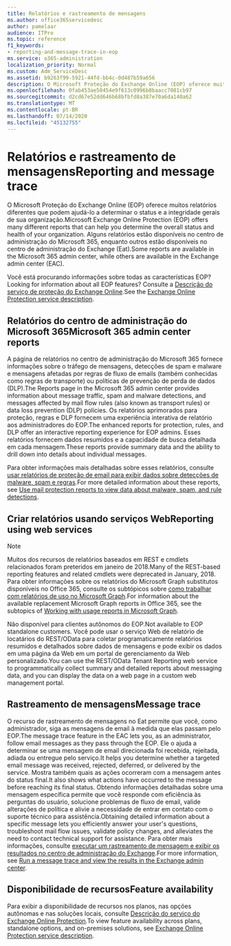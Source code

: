 ```yaml
---
title: Relatórios e rastreamento de mensagens
ms.author: office365servicedesc
author: pamelaar
audience: ITPro
ms.topic: reference
f1_keywords:
- reporting-and-message-trace-in-eop
ms.service: o365-administration
localization_priority: Normal
ms.custom: Adm_ServiceDesc
ms.assetid: b9263f99-5921-44fd-bb4c-0d487b59a656
description: O Microsoft Proteção do Exchange Online (EOP) oferece muitos relatórios diferentes que podem ajudá-lo a determinar o status e a integridade gerais de sua organização. Alguns relatórios estão disponíveis no centro de administração do Microsoft 365, enquanto outros estão disponíveis no centro de administração do Exchange (Eat).
ms.openlocfilehash: 0fab453ae50454e9f613c0996b8baacc7081cb97
ms.sourcegitcommit: d2cd67e52dd646b68bfbfd8a387e70a6da140a62
ms.translationtype: MT
ms.contentlocale: pt-BR
ms.lasthandoff: 07/14/2020
ms.locfileid: "45132755"
---
```

# <a name="reporting-and-message-trace"></a><span data-ttu-id="f1296-104">Relatórios e rastreamento de mensagens</span><span class="sxs-lookup"><span data-stu-id="f1296-104">Reporting and message trace</span></span>

<span data-ttu-id="f1296-105">O Microsoft Proteção do Exchange Online (EOP) oferece muitos relatórios diferentes que podem ajudá-lo a determinar o status e a integridade gerais de sua organização.</span><span class="sxs-lookup"><span data-stu-id="f1296-105">Microsoft Exchange Online Protection (EOP) offers many different reports that can help you determine the overall status and health of your organization.</span></span> <span data-ttu-id="f1296-106">Alguns relatórios estão disponíveis no centro de administração do Microsoft 365, enquanto outros estão disponíveis no centro de administração do Exchange (Eat).</span><span class="sxs-lookup"><span data-stu-id="f1296-106">Some reports are available in the Microsoft 365 admin center, while others are available in the Exchange admin center (EAC).</span></span>

<span data-ttu-id="f1296-107">Você está procurando informações sobre todas as características EOP?</span><span class="sxs-lookup"><span data-stu-id="f1296-107">Looking for information about all EOP features?</span></span> <span data-ttu-id="f1296-108">Consulte a [Descrição do serviço de proteção do Exchange Online](exchange-online-protection-service-description.md).</span><span class="sxs-lookup"><span data-stu-id="f1296-108">See the [Exchange Online Protection service description](exchange-online-protection-service-description.md).</span></span>

## <a name="microsoft-365-admin-center-reports"></a><span data-ttu-id="f1296-109">Relatórios do centro de administração do Microsoft 365</span><span class="sxs-lookup"><span data-stu-id="f1296-109">Microsoft 365 admin center reports</span></span>

<span data-ttu-id="f1296-110">A página de relatórios no centro de administração do Microsoft 365 fornece informações sobre o tráfego de mensagens, detecções de spam e malware e mensagens afetadas por regras de fluxo de emails (também conhecidas como regras de transporte) ou políticas de prevenção de perda de dados (DLP).</span><span class="sxs-lookup"><span data-stu-id="f1296-110">The Reports page in the Microsoft 365 admin center provides information about message traffic, spam and malware detections, and messages affected by mail flow rules (also known as transport rules) or data loss prevention (DLP) policies.</span></span> <span data-ttu-id="f1296-111">Os relatórios aprimorados para proteção, regras e DLP fornecem uma experiência interativa de relatório aos administradores do EOP.</span><span class="sxs-lookup"><span data-stu-id="f1296-111">The enhanced reports for protection, rules, and DLP offer an interactive reporting experience for EOP admins.</span></span> <span data-ttu-id="f1296-112">Esses relatórios fornecem dados resumidos e a capacidade de busca detalhada em cada mensagem.</span><span class="sxs-lookup"><span data-stu-id="f1296-112">These reports provide summary data and the ability to drill down into details about individual messages.</span></span>

<span data-ttu-id="f1296-113">Para obter informações mais detalhadas sobre esses relatórios, consulte [usar relatórios de proteção de email para exibir dados sobre detecções de malware, spam e regras](https://docs.microsoft.com/exchange/monitoring/use-mail-protection-reports).</span><span class="sxs-lookup"><span data-stu-id="f1296-113">For more detailed information about these reports, see [Use mail protection reports to view data about malware, spam, and rule detections](https://docs.microsoft.com/exchange/monitoring/use-mail-protection-reports).</span></span>

## <a name="reporting-using-web-services"></a><span data-ttu-id="f1296-114">Criar relatórios usando serviços Web</span><span class="sxs-lookup"><span data-stu-id="f1296-114">Reporting using web services</span></span>

> [!NOTE]
> <span data-ttu-id="f1296-115">Muitos dos recursos de relatórios baseados em REST e cmdlets relacionados foram preteridos em janeiro de 2018.</span><span class="sxs-lookup"><span data-stu-id="f1296-115">Many of the REST-based reporting features and related cmdlets were deprecated in January, 2018.</span></span> <span data-ttu-id="f1296-116">Para obter informações sobre os relatórios do Microsoft Graph substitutos disponíveis no Office 365, consulte os subtópicos sobre [como trabalhar com relatórios de uso no Microsoft Graph](https://go.microsoft.com/fwlink/p/?LinkID=865135).</span><span class="sxs-lookup"><span data-stu-id="f1296-116">For information about the available replacement Microsoft Graph reports in Office 365, see the subtopics of [Working with usage reports in Microsoft Graph](https://go.microsoft.com/fwlink/p/?LinkID=865135).</span></span>

<span data-ttu-id="f1296-117">Não disponível para clientes autônomos do EOP.</span><span class="sxs-lookup"><span data-stu-id="f1296-117">Not available to EOP standalone customers.</span></span> <span data-ttu-id="f1296-118">Você pode usar o serviço Web de relatório de locatários do REST/OData para coletar programaticamente relatórios resumidos e detalhados sobre dados de mensagens e pode exibir os dados em uma página da Web em um portal de gerenciamento da Web personalizado.</span><span class="sxs-lookup"><span data-stu-id="f1296-118">You can use the REST/OData Tenant Reporting web service to programmatically collect summary and detailed reports about messaging data, and you can display the data on a web page in a custom web management portal.</span></span>

## <a name="message-trace"></a><span data-ttu-id="f1296-119">Rastreamento de mensagens</span><span class="sxs-lookup"><span data-stu-id="f1296-119">Message trace</span></span>

<span data-ttu-id="f1296-120">O recurso de rastreamento de mensagens no Eat permite que você, como administrador, siga as mensagens de email à medida que elas passam pelo EOP.</span><span class="sxs-lookup"><span data-stu-id="f1296-120">The message trace feature in the EAC lets you, as an administrator, follow email messages as they pass through the EOP.</span></span> <span data-ttu-id="f1296-121">Ele o ajuda a determinar se uma mensagem de email direcionada foi recebida, rejeitada, adiada ou entregue pelo serviço.</span><span class="sxs-lookup"><span data-stu-id="f1296-121">It helps you determine whether a targeted email message was received, rejected, deferred, or delivered by the service.</span></span> <span data-ttu-id="f1296-122">Mostra também quais as ações ocorreram com a mensagem antes do status final.</span><span class="sxs-lookup"><span data-stu-id="f1296-122">It also shows what actions have occurred to the message before reaching its final status.</span></span> <span data-ttu-id="f1296-123">Obtendo informações detalhadas sobre uma mensagem específica permite que você responde com eficiência às perguntas do usuário, solucione problemas de fluxo de email, valide alterações de política e alivie a necessidade de entrar em contato com o suporte técnico para assistência.</span><span class="sxs-lookup"><span data-stu-id="f1296-123">Obtaining detailed information about a specific message lets you efficiently answer your user's questions, troubleshoot mail flow issues, validate policy changes, and alleviates the need to contact technical support for assistance.</span></span> <span data-ttu-id="f1296-124">Para obter mais informações, consulte [executar um rastreamento de mensagem e exibir os resultados no centro de administração do Exchange](https://docs.microsoft.com/exchange/monitoring/trace-an-email-message/run-a-message-trace-and-view-results).</span><span class="sxs-lookup"><span data-stu-id="f1296-124">For more information, see [Run a message trace and view the results in the Exchange admin center](https://docs.microsoft.com/exchange/monitoring/trace-an-email-message/run-a-message-trace-and-view-results).</span></span>

## <a name="feature-availability"></a><span data-ttu-id="f1296-125">Disponibilidade de recursos</span><span class="sxs-lookup"><span data-stu-id="f1296-125">Feature availability</span></span>

<span data-ttu-id="f1296-126">Para exibir a disponibilidade de recursos nos planos, nas opções autônomas e nas soluções locais, consulte [Descrição do serviço do Exchange Online Protection](exchange-online-protection-service-description.md).</span><span class="sxs-lookup"><span data-stu-id="f1296-126">To view feature availability across plans, standalone options, and on-premises solutions, see [Exchange Online Protection service description](exchange-online-protection-service-description.md).</span></span>
